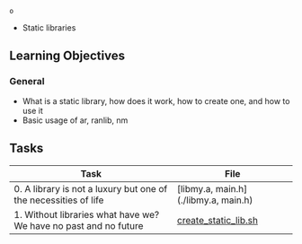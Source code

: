 	o
 - Static libraries

<h2>Learning Objectives</h2>

<h3>General</h3>

<ul>
<li>What is a static library, how does it work, how to create one, and how to use it</li>
<li>Basic usage of ar, ranlib, nm</li>
</ul>

<h2>Tasks</h2>

| Task | File |
| ---- | ---- |
| 0. A library is not a luxury but one of the necessities of life | [libmy.a, main.h](./libmy.a, main.h) |
| 1. Without libraries what have we? We have no past and no future | [create_static_lib.sh](./create_static_lib.sh) |

